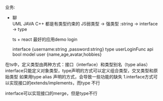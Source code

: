 业务:

- 聊  
     UML JAVA C++ 都是有类型约束的
     JS弱类型  -> 强类型 
     :string  ->  interface -> type 

     ts + react 最好的应用demo
     login 

     interface {username:string ,password:string}
     type userLoginFunc  api bool
     model user  {name,age,avatar,hobbies}


在ts中，定义类型由两种方式：接口（interface）和类型别名（type alias）
interface只能定义对象类型，type声明的方式可以定义组合类型，交叉类型和原始类型
如果用type alias 声明的方式，会导致一些功能的缺失
1.interface方式可以实现接口的extends/implements，而type 不行

interface可以实现接口的merge，但是type不行